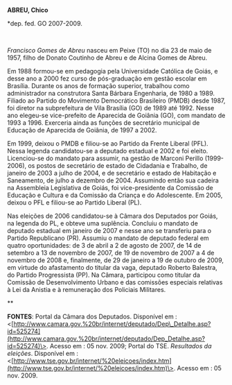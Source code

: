 **ABREU, Chico**

\*dep. fed. GO 2007-2009.

 

*Francisco Gomes de Abreu* nasceu em Peixe (TO) no dia 23 de maio de
1957, filho de Donato Coutinho de Abreu e de Alcina Gomes de Abreu.

Em 1988 formou-se em pedagogia pela Universidade Católica de Goiás, e
desse ano a 2000 fez curso de pós-graduação em gestão escolar em
Brasília. Durante os anos de formação superior, trabalhou como
administrador na construtora Santa Bárbara Engenharia, de 1980 a 1989.
Filiado ao Partido do Movimento Democrático Brasileiro (PMDB) desde
1987, foi diretor na subprefeitura de Vila Brasília (GO) de 1989 até
1992. Nesse ano elegeu-se vice-prefeito de Aparecida de Goiânia (GO),
com mandato de 1993 a 1996. Exerceria ainda as funções de secretário
municipal de Educação de Aparecida de Goiânia, de 1997 a 2002.

Em 1999, deixou o PMDB e filiou-se ao Partido da Frente Liberal (PFL).
Nessa legenda candidatou-se a deputado estadual e 2002 e foi eleito.
Licenciou-se do mandato para assumir, na gestão de Marconi Perillo
(1999-2006), os postos de secretário de estado de Cidadania e Trabalho,
de janeiro de 2003 a julho de 2004, e de secretário e estado de
Habitação e Saneamento, de julho a dezembro de 2004. Assumindo então sua
cadeira na Assembleia Legislativa de Goiás, foi vice-presidente da
Comissão de Educação e Cultura e da Comissão da Criança e do
Adolescente. Em 2005, deixou o PFL e filiou-se ao Partido Liberal (PL).

Nas eleições de 2006 candidatou-se à Câmara dos Deputados por Goiás, na
legenda do PL, e obteve uma suplência. Concluiu o mandato de deputado
estadual em janeiro de 2007 e nesse ano se transferiu para o Partido
Republicano (PR). Assumiu o mandato de deputado federal em quatro
oportunidades: de 3 de abril a 2 de agosto de 2007, de 14 de setembro a
13 de novembro de 2007, de 19 de novembro de 2007 a 4 de novembro de
2008 e, finalmente, de 29 de janeiro a 19 de outubro de 2009, em virtude
do afastamento do titular da vaga, deputado Roberto Balestra, do Partido
Progressista (PP). Na Câmara, participou como titular da Comissão de
Desenvolvimento Urbano e das comissões especiais relativas à Lei da
Anistia e à remuneração dos Policiais Militares.

** 

**FONTES**: Portal da Câmara dos Deputados. Disponível em :
\<[http://www.camara.gov.%20br/internet/deputado/Dep\_Detalhe.asp?id=525274](http://www.camara.gov.%20br/internet/deputado/Dep_Detalhe.asp?id=525274)\>.
Acesso em : 05 nov. 2009; Portal do TSE. *Resultados da eleições*.
Disponível em :
\<[http://www.tse.gov.br/internet/%20eleicoes/index.htm](http://www.tse.gov.br/internet/%20eleicoes/index.htm)\>.
Acesso em : 05 nov. 2009.
